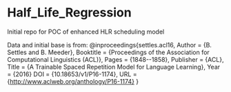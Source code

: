 # Half_Life_Regression
Initial repo for POC of enhanced HLR scheduling model

Data and initial base is from:
@inproceedings{settles.acl16,
    Author = {B. Settles and B. Meeder},
    Booktitle = {Proceedings of the Association for Computational Linguistics (ACL)},
    Pages = {1848--1858},
    Publisher = {ACL},
    Title = {A Trainable Spaced Repetition Model for Language Learning},
    Year = {2016}
    DOI = {10.18653/v1/P16-1174},
    URL = {http://www.aclweb.org/anthology/P16-1174}
}
